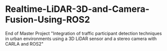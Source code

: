 # Realtime-LiDAR-3D-and-Camera-Fusion-Using-ROS2
End of Master Project "Integration of traffic participant detection techniques in urban environments using a 3D LiDAR sensor and a stereo camera with CARLA and ROS2"
